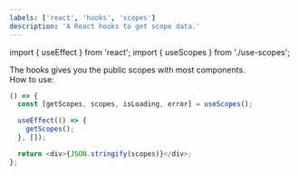 ```yaml
---
labels: ['react', 'hooks', 'scopes']
description: 'A React hooks to get scope data.'
---
```


import { useEffect } from 'react';
import { useScopes } from './use-scopes';

The hooks gives you the public scopes with most components.  
How to use:

```js live
() => {
  const [getScopes, scopes, isLoading, error] = useScopes();

  useEffect(() => {
    getScopes();
  }, []);

  return <div>{JSON.stringify(scopes)}</div>;
};
```
